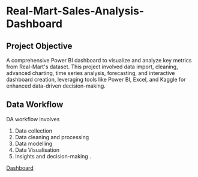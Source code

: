 # Real-Mart-Sales-Analysis-Dashboard
## Project Objective
A comprehensive Power BI dashboard to visualize and analyze key metrics from Real-Mart's dataset. This project involved data import, cleaning, advanced charting, time series analysis, forecasting, and interactive dashboard creation, leveraging tools like Power BI, Excel, and Kaggle for enhanced data-driven decision-making. 
## Data Workflow
DA workflow involves
1. Data collection
2. Data cleaning and processing
3. Data modelling
4. Data Visualisation
5. Insights and decision-making .

[Dashboard](https://github.com/KavyaReddyCodes/Real-Mart-Sales-Analysis-Dashboard/blob/main/Real%20Mart%20Dashboard.pbix)
